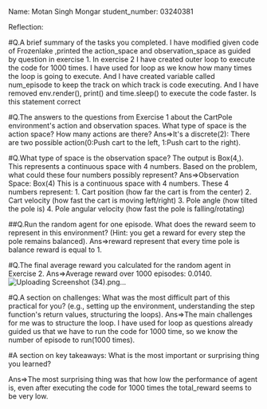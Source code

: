 Name: Motan Singh Mongar
student_number: 03240381




Reflection:

#Q.A brief summary of the tasks you completed.
I have modified given code of Frozenlake ,printed the action_space and observation_space as guided by question in exercise 1. In exercise 2 I have created outer loop to execute the code for 1000 times. I have used for loop as we know how many times the loop is going to execute. And I have created variable called num_episode to keep the track on which track is code executing. And I have removed     env.render(), print() and time.sleep() to execute the code faster. Is this statement correct


#Q.The answers to the questions from Exercise 1 about the CartPole environment's action and observation spaces.
What type of space is the action space? How many actions are there?
Ans=>It's a discrete(2): There are two possible action(0:Push cart to the left, 1:Push cart to the right).


#Q.What type of space is the observation space? The output is Box(4,). This represents a continuous space with 4 numbers. Based on the problem, what could these four numbers possibly represent?
Ans=>Observation Space: Box(4)
This is a continuous space with 4 numbers.
These 4 numbers represent:
                        1. Cart position (how far the cart is from the center)
                        2. Cart velocity (how fast the cart is moving left/right)
                        3. Pole angle (how tilted the pole is)
                        4. Pole angular velocity (how fast the pole is falling/rotating)


##Q.Run the random agent for one episode. What does the reward seem to represent in this environment? (Hint: you get a reward for every step the pole remains balanced).
Ans=>reward represent that every time pole is balance reward is equal to 1.

#Q.The final average reward you calculated for the random agent in Exercise 2.
Ans=>Average reward over 1000 episodes: 0.0140.
![Uploading Screenshot (34).png…]()


#Q.A section on challenges: What was the most difficult part of this practical for you? (e.g., setting up the environment, understanding the step function's return values, structuring the loops).
Ans=>The main challenges for me was to structure the loop. I have used for loop as questions already guided us that we have to run the code for 1000 time, so we know the number of episode to run(1000 times).

#A section on key takeaways: What is the most important or surprising thing you learned?

Ans=>The most surprising thing was that how low the performance of agent is, even after executing the code for 1000 times the total_reward seems to be very low. 

